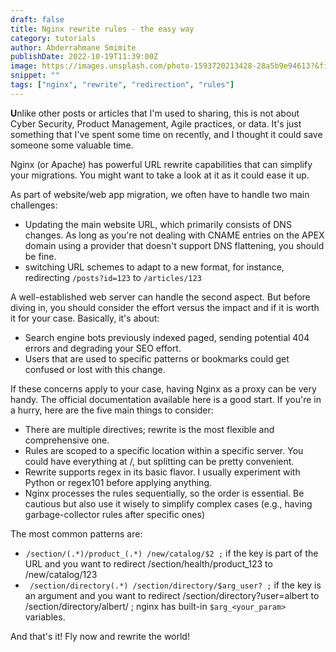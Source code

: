 ```yaml
---
draft: false
title: Nginx rewrite rules - the easy way
category: tutorials
author: Abderrahmane Smimite
publishDate: 2022-10-19T11:39:00Z
image: https://images.unsplash.com/photo-1593720213428-28a5b9e94613?&fit=crop&w=430&h=240
snippet: ""
tags: ["nginx", "rewrite", "redirection", "rules"]
---
```


**U**nlike other posts or articles that I'm used to sharing, this is not about Cyber Security, Product Management, Agile practices, or data. It's just something that I've spent some time on recently, and I thought it could save someone some valuable time.

Nginx (or Apache) has powerful URL rewrite capabilities that can simplify your migrations. You might want to take a look at it as it could ease it up.

As part of website/web app migration, we often have to handle two main challenges:

- Updating the main website URL, which primarily consists of DNS changes. As long as you're not dealing with CNAME entries on the APEX domain using a provider that doesn't support DNS flattening, you should be fine.
- switching URL schemes to adapt to a new format, for instance, redirecting `/posts?id=123` to `/articles/123`

A well-established web server can handle the second aspect. But before diving in, you should consider the effort versus the impact and if it is worth it for your case. Basically, it's about:

- Search engine bots previously indexed paged, sending potential 404 errors and degrading your SEO effort.
- Users that are used to specific patterns or bookmarks could get confused or lost with this change.

If these concerns apply to your case, having Nginx as a proxy can be very handy. The official documentation available here is a good start. If you're in a hurry, here are the five main things to consider:
- There are multiple directives; rewrite is the most flexible and comprehensive one.
- Rules are scoped to a specific location within a specific server. You could have everything at /, but splitting can be pretty convenient.
- Rewrite supports regex in its basic flavor. I usually experiment with Python or regex101 before applying anything.
- Nginx processes the rules sequentially, so the order is essential. Be cautious but also use it wisely to simplify complex cases (e.g., having garbage-collector rules after specific ones)

The most common patterns are:

-  `/section/(.*)/product_(.*) /new/catalog/$2 ;` if the key is part of the URL and you want to redirect /section/health/product_123 to /new/catalog/123
- ` /section/directory(.*) /section/directory/$arg_user? ;` if the key is an argument and you want to redirect /section/directory?user=albert to /section/directory/albert/ ; nginx has built-in `$arg_<your_param>` variables.

And that's it! Fly now and rewrite the world!